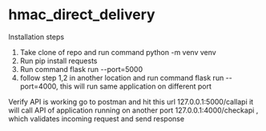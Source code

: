 # hmac_direct_delivery

Installation steps
1. Take clone of repo and run command python -m venv venv
2. Run pip install requests
3. Run command flask run --port=5000
4. follow step 1,2 in another location and run command  flask run --port=4000, this will run same application on different port

Verify API is working 
 go to postman and hit this url 127.0.0.1:5000/callapi  it will call API of application running on another port 127.0.0.1:4000/checkapi , 
   which validates incoming request and send response


